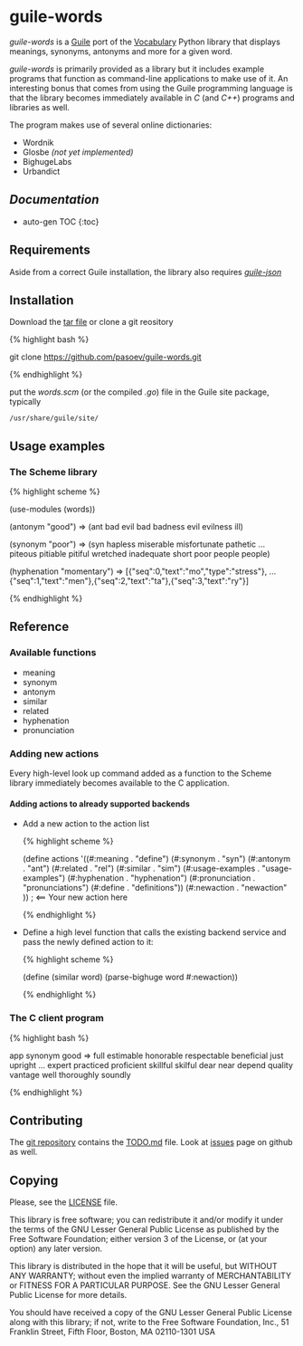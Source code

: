 # guile-words

*guile-words* is a [Guile](http://www.gnu.org/software/guile/) port of the
[Vocabulary](https://github.com/prodicus/vocabulary) Python library
that displays meanings, synonyms, antonyms and more for a given word.

*guile-words* is primarily provided as a library but it includes
example programs that function as command-line applications to make
use of it. An interesting bonus that comes from using the Guile
programming language is that the library becomes immediately available
in *C* (and *C++*) programs and libraries as well.

The program makes use of several online dictionaries:

- Wordnik
- Glosbe _(not yet implemented)_
- BighugeLabs
- Urbandict

## *Documentation*

* auto-gen TOC
{:toc}

## Requirements

Aside from a correct Guile installation, the library also requires
*[guile-json](https://github.com/aconchillo/guile-json)*

## Installation

Download the [tar file](https://github.com/pasoev/guile-words/releases/download/0.01/guile-words-0.01.tar.gz) or clone a git reository

{% highlight bash %}

git clone https://github.com/pasoev/guile-words.git

{% endhighlight %}

put the *words.scm* (or the compiled *.go*) file in the Guile site
package, typically

    /usr/share/guile/site/

## Usage examples

### The Scheme library
{% highlight scheme %}

(use-modules (words))

(antonym "good")
 => (ant bad evil bad badness evil evilness ill)

(synonym "poor")
 => (syn hapless miserable misfortunate pathetic
 ... piteous pitiable pitiful wretched inadequate short poor people people)

(hyphenation "momentary")
 => [{"seq":0,"text":"mo","type":"stress"},
 ... {"seq":1,"text":"men"},{"seq":2,"text":"ta"},{"seq":3,"text":"ry"}]

{% endhighlight %}

## Reference

### Available functions

- meaning
- synonym
- antonym
- similar
- related
- hyphenation
- pronunciation

### Adding new actions

Every high-level look up command added as a function to the Scheme
library immediately becomes available to the C application.

#### Adding actions to already supported backends

* Add a new action to the action list

  {% highlight scheme %}

  (define actions
   '((#:meaning . "define")
     (#:synonym . "syn")
     (#:antonym . "ant")
     (#:related . "rel")
     (#:similar . "sim")
     (#:usage-examples . "usage-examples")
     (#:hyphenation . "hyphenation")
     (#:pronunciation . "pronunciations")
     (#:define . "definitions"))
     (#:newaction . "newaction" )) ; <== Your new action here

    {% endhighlight %}

* Define a high level function that calls the existing backend service
and pass the newly defined action to it: 

  {% highlight scheme %}

  (define (similar word)
    (parse-bighuge word #:newaction))

  {% endhighlight %}

### The C client program

{% highlight bash %}

app synonym good
=> full estimable honorable respectable beneficial just upright
... expert practiced proficient skillful skilful dear near
depend quality vantage well thoroughly soundly

{% endhighlight %}

## Contributing

The [git repository](https://github.com/pasoev/guile-words.git)
contains the
[TODO.md](https://github.com/pasoev/guile-words/blob/master/TODO.md)
file. Look at [issues](https://github.com/pasoev/guile-words/issues)
page on github as well.

## Copying

Please, see the
[LICENSE](https://github.com/pasoev/guile-words/blob/master/LICENSE)
file.

This library is free software; you can redistribute it and/or
modify it under the terms of the GNU Lesser General Public
License as published by the Free Software Foundation; either
version 3 of the License, or (at your option) any later version.

This library is distributed in the hope that it will be useful,
but WITHOUT ANY WARRANTY; without even the implied warranty of
MERCHANTABILITY or FITNESS FOR A PARTICULAR PURPOSE.  See the GNU
Lesser General Public License for more details.

You should have received a copy of the GNU Lesser General Public
License along with this library; if not, write to the Free Software
Foundation, Inc., 51 Franklin Street, Fifth Floor, Boston, MA
02110-1301 USA

